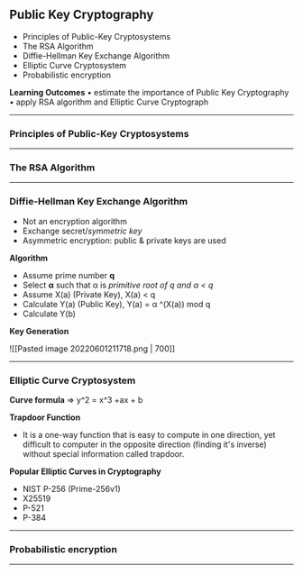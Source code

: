 ## Public Key Cryptography
- Principles of Public-Key Cryptosystems
- The RSA Algorithm
- Diffie-Hellman Key Exchange Algorithm
- Elliptic Curve Cryptosystem
- Probabilistic encryption

__Learning Outcomes__
• estimate the importance of Public Key Cryptography
• apply RSA algorithm and Elliptic Curve Cryptograph

---
### Principles of Public-Key Cryptosystems

---
### The RSA Algorithm

---
### Diffie-Hellman Key Exchange Algorithm
- Not an encryption algorithm
- Exchange secret/_symmetric key_
- Asymmetric encryption: public & private keys are used

__Algorithm__
- Assume prime number __q__
- Select **α** such that α is _primitive root of q and α < q_
- Assume X(a) (Private Key), X(a) < q
- Calculate Y(a) (Public Key), Y(a) = α ^(X(a)) mod q
- Calculate Y(b)

__Key Generation__

![[Pasted image 20220601211718.png | 700]]


---
### Elliptic Curve Cryptosystem
__Curve formula__ => y^2 = x^3 +ax + b

__Trapdoor Function__
- It is a one-way function that is easy to compute in one direction, yet difficult to computer in the opposite direction (finding it's inverse) without special information called trapdoor.

__Popular Elliptic Curves in Cryptography__
- NIST P-256 (Prime-256v1)
- X25519
- P-521
- P-384


---
### Probabilistic encryption

---